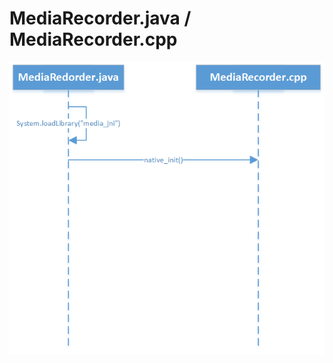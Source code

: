 # MediaRecorder.java / MediaRecorder.cpp

![1](https://github.com/chunyuan27/blog/blob/main/files/MediaRecorder.png)

